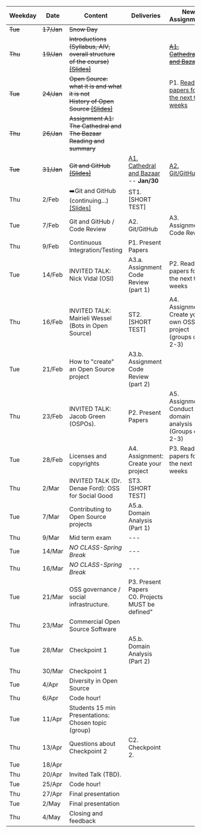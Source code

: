 | **Weekday**           | **Date** | **Content**                                                           | **Deliveries**                        | **New Assignments**                                         |
|-------------------------------|----------|-----------------------------------------------------------------------|---------------------------------------|-------------------------------------------------------------|
| ~~Tue~~                           | ~~17/Jan~~   |~~Snow Day~~                                                            |                                       |                                                             |
| ~~Thu~~                           | ~~19/Jan~~   | ~~Introductions (Syllabus, AIV, overall structure of the course) [[Slides]](notes/Lecture_00.pdf)~~        |                                       | ~~[A1. Cathedral and Bazaar](assignments/A1.cathbaz.md)~~                                      |
| ~~Tue~~                           | ~~24/Jan~~   | ~~Open Source: what it is and what it is not<br>History of Open Source [[Slides]](notes/Lecture_01.pdf)~~   |                                       | P1. [Read 2 papers for the next two weeks](assignments/P1.papers.md)                  |
| ~~Thu~~                           | ~~26/Jan~~   | ~~Assignment A1: The Cathedral and The Bazaar Reading and summary~~          |                                       |                                                             |~~
| ~~Tue~~                           | ~~31/Jan~~   | 	~~Git and GitHub [[Slides]](notes/Lecture_02.pdf)~~                      | [A1. Cathedral and Bazaar](assignments/A1.cathbaz.md) -- **Jan/30**             | [A2. Git/GitHub](assignments/A2.GitGitHub.md)                                  |
| Thu                           | 2/Feb    | :arrow_right:Git and GitHub (continuing...)  [[Slides]](notes/Lecture_02.pdf)                                        | ST1.[SHORT TEST]                     |                                                             |
| Tue                           | 7/Feb    | Git and GitHub / Code Review                                          | A2. Git/GitHub                 | A3. Assignment: Code Review                                 |
| Thu                           | 9/Feb    | Continuous Integration/Testing                                        | P1. Present Papers                    |                                                             |
| Tue                           | 14/Feb   | INVITED TALK: Nick Vidal (OSI)                                        | A3.a. Assignment Code Review (part 1) | P2. Read 2 papers for the next two weeks                     |
| Thu                           | 16/Feb   | INVITED TALK: Mairieli Wessel (Bots in Open Source)                   | ST2. [SHORT TEST]                     | A4. Assignment: Create your own OSS project (groups of 2-3) |
| Tue                           | 21/Feb   | How to "create" an Open Source project                                | A3.b. Assignment Code Review (part 2) |                                                             |
| Thu                           | 23/Feb   | INVITED TALK: Jacob Green (OSPOs).                                    | P2. Present Papers                    | A5. Assignment: Conduct a domain analysis (Groups of 2-3)   |
| Tue                           | 28/Feb   | Licenses and copyrights                                | A4. Assignment: Create your project   | P3. Read 2 papers for the next weeks            |
| Thu                           | 2/Mar    | INVITED TALK (Dr. Denae Ford): OSS for Social Good      | ST3. [SHORT TEST]                     |                                                             |
| Tue                           | 7/Mar    | Contributing to Open Source projects                               | A5.a. Domain Analysis (Part 1)        |                                                             |
| Thu                           | 9/Mar    | Mid term exam                                                         | ---                                   |                                                             |
| Tue                           | 14/Mar   | *NO CLASS-Spring Break*                                               | ---                                   |                                                             |
| Thu                           | 16/Mar   | *NO CLASS-Spring Break*                                               | ---                                   |                                                             |
| Tue                           | 21/Mar   |OSS governance / social infrastructure.  | P3. Present Papers<br>C0. Projects MUST be defined"       |
| Thu                           | 23/Mar   | Commercial Open Source Software                                       |                                      |                                                            |
| Tue                           | 28/Mar   | Checkpoint 1                                                          | A5.b. Domain Analysis (Part 2)        |                                                             |
| Thu                           | 30/Mar   | Checkpoint 1                                                          |                                       |                                                             |
| Tue                           | 4/Apr    | Diversity in Open Source                                              |                                       |                                                             |
| Thu                           | 6/Apr    | Code hour!                                                            |                                       |                                                             |
| Tue                           | 11/Apr   | Students 15 min Presentations: Chosen topic (group)                   |                                       |                                                             |
| Thu                           | 13/Apr   | Questions about Checkpoint 2                                          | C2. Checkpoint 2.                   |                                                             |
| Tue                           | 18/Apr   |                                          |                                       |                                                             |
| Thu                           | 20/Apr   | Invited Talk  (TBD).                                                  |                                       |                                                             |
| Tue                           | 25/Apr   | Code hour!                                                            |                                       |                                                             |
| Thu                           | 27/Apr   | Final presentation                                                    |                                       |                                                             |
| Tue                           | 2/May    | Final presentation                                                    |                                       |                                                             |
| Thu                           | 4/May    | Closing and feedback                                                  |
